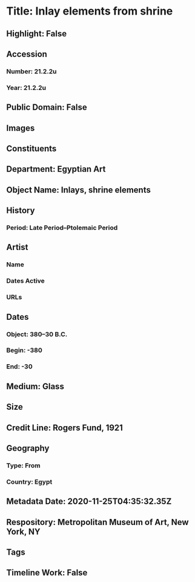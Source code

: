 # Title: Inlay elements from shrine
## Highlight: False
## Accession
### Number: 21.2.2u
### Year: 21.2.2u
## Public Domain: False
## Images
## Constituents
## Department: Egyptian Art
## Object Name: Inlays, shrine elements
## History
### Period: Late Period–Ptolemaic Period
## Artist
### Name
### Dates Active
### URLs
## Dates
### Object: 380–30 B.C.
### Begin: -380
### End: -30
## Medium: Glass
## Size
## Credit Line: Rogers Fund, 1921
## Geography
### Type: From
### Country: Egypt
## Metadata Date: 2020-11-25T04:35:32.35Z
## Respository: Metropolitan Museum of Art, New York, NY
## Tags
## Timeline Work: False